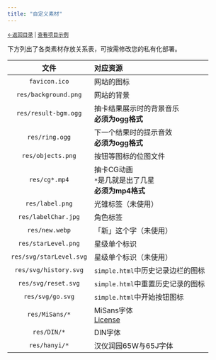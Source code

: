 ```yaml
---
title: "自定义素材"
---
```

<small><a href="../">←返回目录</a> | <a href="https://kdxhub.github.io/random_name_picker/">查看项目示例</a></small><br>

下方列出了各类素材存放关系表，可按需修改您的私有化部署。

| 文件 | 对应资源 |
|:-:|:---|
|`favicon.ico`|网站的图标|
|`res/background.png`|网站的背景|
|`res/result-bgm.ogg`|抽卡结果展示时的背景音乐<br>**必须为ogg格式**|
|`res/ring.ogg`|下一个结果时的提示音效<br>**必须为ogg格式**|
|`res/objects.png`|按钮等图标的位图文件|
|`res/cg*.mp4`|抽卡CG动画<br>`*`是几就是出了几星<br>**必须为mp4格式**|
|`res/label.png`|光锥标签（未使用）|
|`res/labelChar.jpg`|角色标签|
|`res/new.webp`|「新」这个字（未使用）|
|`res/starLevel.png`|星级单个标识|
|`res/svg/starLevel.svg`|星级单个标识（未使用）|
|`res/svg/history.svg`|`simple.html`中历史记录边栏的图标|
|`res/svg/reset.svg`|`simple.html`中重置历史记录的图标|
|`res/svg/go.svg`|`simple.html`中开始按钮图标|
|`res/MiSans/*`|MiSans字体<br>[License]()|
|`res/DIN/*`|DIN字体|
|`res/hanyi/*`|汉仪润园65W与65J字体|
